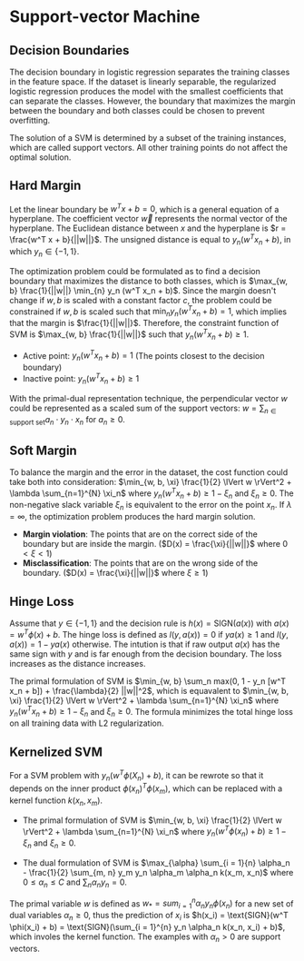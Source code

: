 # Support-vector Machine

## Decision Boundaries

The decision boundary in logistic regression separates the training classes in the feature space. If the dataset is linearly separable, the regularized logistic regression produces the model with the smallest coefficients that can separate the classes. However, the boundary that maximizes the margin between the boundary and both classes could be chosen to prevent overfitting.

The solution of a SVM is determined by a subset of the training instances, which are called support vectors. All other training points do not affect the optimal solution.

## Hard Margin

Let the linear boundary be $w^T x + b = 0$, which is a general equation of a hyperplane. The coefficient vector $\vec{w}$ represents the normal vector of the hyperplane. The Euclidean distance between $x$ and the hyperplane is $r = \frac{w^T x + b}{||w||}$. The unsigned distance is equal to $y_n (w^T x_n + b)$, in which $y_n \in \{ -1, 1 \}$.

The optimization problem could be formulated as to find a decision boundary that maximizes the distance to both classes, which is $\max_{w, b} \frac{1}{||w||} \min_{n} y_n (w^T x_n + b)$. Since the margin doesn't change if $w, b$ is scaled with a constant factor $c$, the problem could be constrained if $w, b$ is scaled such that $\min_{n} y_n (w^T x_n + b) = 1$, which implies that the margin is $\frac{1}{||w||}$. Therefore, the constraint function of SVM is $\max_{w, b} \frac{1}{||w||}$ such that $y_n (w^T x_n + b) \ge 1$.

- Active point: $y_n (w^T x_n + b) = 1$ (The points closest to the decision boundary)
- Inactive point: $y_n (w^T x_n + b) \geq 1$

With the primal-dual representation technique, the perpendicular vector $w$ could be represented as a scaled sum of the support vectors: $w = \sum_{n \in \text{support set}}a_n \cdot y_n \cdot x_n$ for $a_n \geq 0$.

## Soft Margin

To balance the margin and the error in the dataset, the cost function could take both into consideration: $\min_{w, b, \xi} \frac{1}{2} \lVert w \rVert^2 + \lambda \sum_{n=1}^{N} \xi_n$ where $y_n(w^Tx_n+b) \geq 1 - \xi_n$ and $\xi_n \ge 0$. The non-negative slack variable $\xi_n$ is equivalent to the error on the point $x_n$. If $\lambda = \infty$, the optimization problem produces the hard margin solution.

- **Margin violation**: The points that are on the correct side of the boundary but are inside the margin. ($D(x) = \frac{\xi}{||w||}$ where $0 < \xi < 1$)
- **Misclassification**: The points that are on the wrong side of the boundary. ($D(x) = \frac{\xi}{||w||}$ where $\xi \geq 1$)

## Hinge Loss

Assume that $y \in \{ -1, 1 \}$ and the decision rule is $h(x) = \text{SIGN}(a(x))$ with $a(x) = w^T \phi(x) + b$. The hinge loss is defined as $l(y, a(x)) = 0$ if $ya(x) \ge 1$ and $l(y, a(x)) = 1 - ya(x)$ otherwise. The intution is that if raw output $a(x)$ has the same sign with $y$ and is far enough from the decision boundary. The loss increases as the distance increases.

The primal formulation of SVM is $\min_{w, b} \sum_n max(0, 1 - y_n [w^T x_n + b]) + \frac{\lambda}{2} ||w||^2$, which is equavalent to $\min_{w, b, \xi} \frac{1}{2} \lVert w \rVert^2 + \lambda \sum_{n=1}^{N} \xi_n$ where $y_n(w^Tx_n+b) \geq 1 - \xi_n$ and $\xi_n \ge 0$. The formula minimizes the total hinge loss on all training data with L2 regularization.

## Kernelized SVM

For a SVM problem with $y_n(w^T \phi(X_n) + b)$, it can be rewrote so that it depends on the inner product $\phi(x_n)^T \phi(x_m)$, which can be replaced with a kernel function $k(x_n, x_m)$.

- The primal formulation of SVM is $\min_{w, b, \xi} \frac{1}{2} \lVert w \rVert^2 + \lambda \sum_{n=1}^{N} \xi_n$ where $y_n(w^T \phi(x_n) + b) \geq 1 - \xi_n$ and $\xi_n \ge 0$.

- The dual formulation of SVM is $\max_{\alpha} \sum_{i = 1}{n} \alpha_n - \frac{1}{2} \sum_{m, n} y_m y_n \alpha_m \alpha_n k(x_m, x_n)$ where $0 \le \alpha_n \le C$ and $\sum_n \alpha_n y_n = 0$.

The primal variable $w$ is defined as $w_{*} = sum_{i = 1}^{n} \alpha_n y_n \phi(x_n)$ for a new set of dual variables $\alpha_n \ge 0$, thus the prediction of $x_i$ is $h(x_i) = \text{SIGN}(w^T \phi(x_i) + b) = \text{SIGN}(\sum_{i = 1}^{n} y_n \alpha_n k(x_n, x_i) + b)$, which involes the kernel function. The examples with $\alpha_n > 0$ are support vectors.

